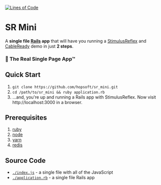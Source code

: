 [![Lines of Code](http://img.shields.io/badge/lines_of_code-76-brightgreen.svg?style=flat)](http://blog.codinghorror.com/the-best-code-is-no-code-at-all/)

# SR Mini

A **single file [Rails](https://github.com/rails/rails) app** that will
have you running a [StimulusReflex](https://github.com/hopsoft/stimulus_reflex)
and [CableReady](https://github.com/hopsoft/cable_ready) demo in just **2 steps**.

### 🤯 The Real Single Page App™

## Quick Start

1. `git clone https://github.com/hopsoft/sr_mini.git`
1. `cd /path/to/sr_mini && ruby application.rb`
1. ...and, you're up and running a Rails app with StimulusReflex. Now visit http://localhost:3000 in a browser.

## Prerequisites

1. [ruby](https://www.ruby-lang.org/en/)
1. [node](https://nodejs.dev)
1. [yarn](https://classic.yarnpkg.com/lang/en/)
1. [redis](https://redis.io)

## Source Code

- [`./index.js`](https://github.com/hopsoft/sr_mini/blob/main/index.js) - a single file with all of the JavaScript
- [`./application.rb`](https://github.com/hopsoft/sr_mini/blob/main/application.rb) - a single file Rails app
